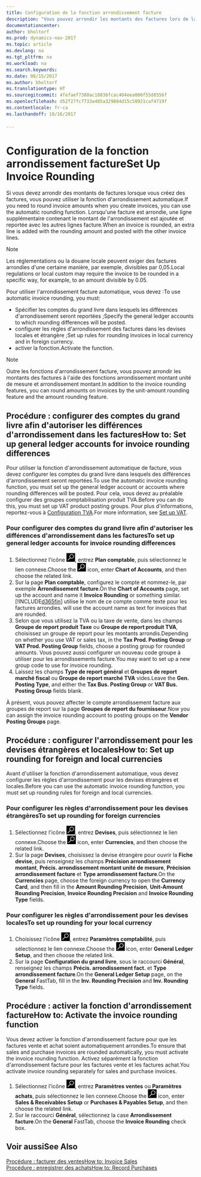 ```yaml
---
title: Configuration de la fonction arrondissement facture
description: "Vous pouvez arrondir les montants des factures lors de la création de celles-ci. De plus, les réglementations ou la douane locale peuvent exiger des factures arrondies d'une certaine manière, par exemple, divisibles par 0,05."
documentationcenter: 
author: bholtorf
ms.prod: dynamics-nav-2017
ms.topic: article
ms.devlang: na
ms.tgt_pltfrm: na
ms.workload: na
ms.search.keywords: 
ms.date: 08/15/2017
ms.author: bholtorf
ms.translationtype: HT
ms.sourcegitcommit: 4fefaef7380ac10836fcac404eea006f55d8556f
ms.openlocfilehash: d52f27fc7733a485a329884d15c58921caf4719f
ms.contentlocale: fr-ca
ms.lasthandoff: 10/16/2017

---
```

# <a name="set-up-invoice-rounding"></a><span data-ttu-id="1606c-104">Configuration de la fonction arrondissement facture</span><span class="sxs-lookup"><span data-stu-id="1606c-104">Set Up Invoice Rounding</span></span>
<span data-ttu-id="1606c-105">Si vous devez arrondir des montants de factures lorsque vous créez des factures, vous pouvez utiliser la fonction d'arrondissement automatique.</span><span class="sxs-lookup"><span data-stu-id="1606c-105">If you need to round invoice amounts when you create invoices, you can use the automatic rounding function.</span></span> <span data-ttu-id="1606c-106">Lorsqu'une facture est arrondie, une ligne supplémentaire contenant le montant de l'arrondissement est ajoutée et reportée avec les autres lignes facture.</span><span class="sxs-lookup"><span data-stu-id="1606c-106">When an invoice is rounded, an extra line is added with the rounding amount and posted with the other invoice lines.</span></span>

> [!NOTE]  
>  <span data-ttu-id="1606c-107">Les réglementations ou la douane locale peuvent exiger des factures arrondies d'une certaine manière, par exemple, divisibles par 0,05.</span><span class="sxs-lookup"><span data-stu-id="1606c-107">Local regulations or local custom may require the invoice to be rounded in a specific way, for example, to an amount divisible by 0.05.</span></span>  
  
<span data-ttu-id="1606c-108">Pour utiliser l'arrondissement facture automatique, vous devez :</span><span class="sxs-lookup"><span data-stu-id="1606c-108">To use automatic invoice rounding, you must:</span></span>  
  
* <span data-ttu-id="1606c-109">Spécifier les comptes du grand livre dans lesquels les différences d'arrondissement seront reportées ;</span><span class="sxs-lookup"><span data-stu-id="1606c-109">Specify the general ledger accounts to which rounding differences will be posted.</span></span>  
* <span data-ttu-id="1606c-110">configurer les règles d'arrondissement des factures dans les devises locales et étrangère ;</span><span class="sxs-lookup"><span data-stu-id="1606c-110">Set up rules for rounding invoices in local currency and in foreign currency.</span></span>  
* <span data-ttu-id="1606c-111">activer la fonction.</span><span class="sxs-lookup"><span data-stu-id="1606c-111">Activate the function.</span></span>  
  
> [!NOTE]  
>  <span data-ttu-id="1606c-112">Outre les fonctions d'arrondissement facture, vous pouvez arrondir les montants des factures à l'aide des fonctions arrondissement montant unité de mesure et arrondissement montant.</span><span class="sxs-lookup"><span data-stu-id="1606c-112">In addition to the invoice rounding features, you can round amounts on invoices by the unit-amount rounding feature and the amount rounding feature.</span></span>  
 
## <a name="how-to-set-up-general-ledger-accounts-for-invoice-rounding-differences"></a><span data-ttu-id="1606c-113">Procédure : configurer des comptes du grand livre afin d'autoriser les différences d'arrondissement dans les factures</span><span class="sxs-lookup"><span data-stu-id="1606c-113">How to: Set up general ledger accounts for invoice rounding differences</span></span>
<span data-ttu-id="1606c-114">Pour utiliser la fonction d'arrondissement automatique de facture, vous devez configurer les comptes du grand livre dans lesquels des différences d'arrondissement seront reportées.</span><span class="sxs-lookup"><span data-stu-id="1606c-114">To use the automatic invoice rounding function, you must set up the general ledger account or accounts where rounding differences will be posted.</span></span> <span data-ttu-id="1606c-115">Pour cela, vous devez au préalable configurer des groupes comptabilisation produit TVA.</span><span class="sxs-lookup"><span data-stu-id="1606c-115">Before you can do this, you must set up VAT product posting groups.</span></span> <span data-ttu-id="1606c-116">Pour plus d'informations, reportez-vous à [Configuration TVA](finance-setup-vat.md).</span><span class="sxs-lookup"><span data-stu-id="1606c-116">For more information, see [Set up VAT](finance-setup-vat.md).</span></span>  
  
### <a name="to-set-up-general-ledger-accounts-for-invoice-rounding-differences"></a><span data-ttu-id="1606c-117">Pour configurer des comptes du grand livre afin d'autoriser les différences d'arrondissement dans les factures</span><span class="sxs-lookup"><span data-stu-id="1606c-117">To set up general ledger accounts for invoice rounding differences</span></span>  
1. <span data-ttu-id="1606c-118">Sélectionnez l'icône ![Page ou état pour la recherche](media/ui-search/search_small.png "icône Page ou état pour la recherche"), entrez **Plan comptable**, puis sélectionnez le lien connexe.</span><span class="sxs-lookup"><span data-stu-id="1606c-118">Choose the ![Search for Page or Report](media/ui-search/search_small.png "Search for Page or Report icon") icon, enter **Chart of Accounts**, and then choose the related link.</span></span>  
2. <span data-ttu-id="1606c-119">Sur la page **Plan comptable**, configurez le compte et nommez-le, par exemple **Arrondissement facture**.</span><span class="sxs-lookup"><span data-stu-id="1606c-119">On the **Chart of Accounts** page, set up the account and name it **Invoice Rounding** or something similar.</span></span> [!INCLUDE[d365fin](includes/d365fin_md.md)]<span data-ttu-id="1606c-120"> utilise le nom de ce compte comme texte pour les factures arrondies.</span><span class="sxs-lookup"><span data-stu-id="1606c-120"> will use the account name as text for invoices that are rounded.</span></span>  
3. <span data-ttu-id="1606c-121">Selon que vous utilisez la TVA ou la taxe de vente, dans les champs **Groupe de report produit Taxe** ou **Groupe de report produit TVA**, choisissez un groupe de report pour les montants arrondis.</span><span class="sxs-lookup"><span data-stu-id="1606c-121">Depending on whether you use VAT or sales tax, in the **Tax Prod. Posting Group** or **VAT Prod. Posting Group** fields, choose a posting group for rounded amounts.</span></span> <span data-ttu-id="1606c-122">Vous pouvez aussi configurer un nouveau code groupe à utiliser pour les arrondissements facture.</span><span class="sxs-lookup"><span data-stu-id="1606c-122">You may want to set up a new group code to use for invoice rounding.</span></span>
4. <span data-ttu-id="1606c-123">Laissez les champs **Type de report général** et **Groupes de report marché fiscal** ou **Groupe de report marché TVA** vides.</span><span class="sxs-lookup"><span data-stu-id="1606c-123">Leave the **Gen. Posting Type**, and either the **Tax Bus. Posting Group** or **VAT Bus. Posting Group** fields blank.</span></span> <!-- Why do we say to leave these blank, when there are a lot of other fields we also leave blank but don't mention? -->  
  
<span data-ttu-id="1606c-124">À présent, vous pouvez affecter le compte arrondissement facture aux groupes de report sur la page **Groupes de report du fournisseur**.</span><span class="sxs-lookup"><span data-stu-id="1606c-124">Now you can assign the invoice rounding account to posting groups on the **Vendor Posting Groups** page.</span></span>  <!-- Why only the vendor posting groups? -->

## <a name="how-to-set-up-rounding-for-foreign-and-local-currencies"></a><span data-ttu-id="1606c-125">Procédure : configurer l'arrondissement pour les devises étrangères et locales</span><span class="sxs-lookup"><span data-stu-id="1606c-125">How to: Set up rounding for foreign and local currencies</span></span>
<span data-ttu-id="1606c-126">Avant d'utiliser la fonction d'arrondissement automatique, vous devez configurer les règles d'arrondissement pour les devises étrangères et locales.</span><span class="sxs-lookup"><span data-stu-id="1606c-126">Before you can use the automatic invoice rounding function, you must set up rounding rules for foreign and local currencies.</span></span>

### <a name="to-set-up-rounding-for-foreign-currencies"></a><span data-ttu-id="1606c-127">Pour configurer les règles d'arrondissement pour les devises étrangères</span><span class="sxs-lookup"><span data-stu-id="1606c-127">To set up rounding for foreign currencies</span></span>  
1. <span data-ttu-id="1606c-128">Sélectionnez l'icône ![Page ou état pour la recherche](media/ui-search/search_small.png "icône Page ou état pour la recherche"), entrez **Devises**, puis sélectionnez le lien connexe.</span><span class="sxs-lookup"><span data-stu-id="1606c-128">Choose the ![Search for Page or Report](media/ui-search/search_small.png "Search for Page or Report icon") icon, enter **Currencies**, and then choose the related link.</span></span>  
2. <span data-ttu-id="1606c-129">Sur la page **Devises**, choisissez la devise étrangère pour ouvrir la **Fiche devise**, puis renseignez les champs **Précision arrondissement montant**, **Précis. arrondissement montant unité de mesure**, **Précision arrondissement facture** et **Type arrondissement facture**.</span><span class="sxs-lookup"><span data-stu-id="1606c-129">On the **Currencies** page, choose the foreign currency to open the **Currency Card**, and then fill in the **Amount Rounding Precision**, **Unit-Amount Rounding Precision**, **Invoice Rounding Precision** and **Invoice Rounding Type** fields.</span></span>
  
### <a name="to-set-up-rounding-for-your-local-currency"></a><span data-ttu-id="1606c-130">Pour configurer les règles d'arrondissement pour les devises locales</span><span class="sxs-lookup"><span data-stu-id="1606c-130">To set up rounding for your local currency</span></span>
1. <span data-ttu-id="1606c-131">Choisissez l'icône ![Page ou état pour la recherche](media/ui-search/search_small.png "icône Page ou état pour la recherche"), entrez **Paramètres comptabilité**, puis sélectionnez le lien connexe.</span><span class="sxs-lookup"><span data-stu-id="1606c-131">Choose the ![Search for Page or Report](media/ui-search/search_small.png "Search for Page or Report icon") icon, enter **General Ledger Setup**, and then choose the related link.</span></span>  
2. <span data-ttu-id="1606c-132">Sur la page **Configuration du grand livre**, sous le raccourci **Général**, renseignez les champs **Précis. arrondissement fact.** et **Type arrondissement facture**.</span><span class="sxs-lookup"><span data-stu-id="1606c-132">On the **General Ledger Setup** page, on the **General** FastTab, fill in the **Inv. Rounding Precision** and **Inv. Rounding Type** fields.</span></span>  

## <a name="how-to-activate-the-invoice-rounding-function"></a><span data-ttu-id="1606c-133">Procédure : activer la fonction d'arrondissement facture</span><span class="sxs-lookup"><span data-stu-id="1606c-133">How to: Activate the invoice rounding function</span></span>  
<span data-ttu-id="1606c-134">Vous devez activer la fonction d'arrondissement facture pour que les factures vente et achat soient automatiquement arrondies.</span><span class="sxs-lookup"><span data-stu-id="1606c-134">To ensure that sales and purchase invoices are rounded automatically, you must activate the invoice rounding function.</span></span> <span data-ttu-id="1606c-135">Activez séparément la fonction d'arrondissement facture pour les factures vente et les factures achat.</span><span class="sxs-lookup"><span data-stu-id="1606c-135">You activate invoice rounding separately for sales and purchase invoices.</span></span>

1. <span data-ttu-id="1606c-136">Sélectionnez l'icône ![Page ou état pour la recherche](media/ui-search/search_small.png "Page ou état pour la recherche"), entrez **Paramètres ventes** ou **Paramètres achats**, puis sélectionnez le lien connexe.</span><span class="sxs-lookup"><span data-stu-id="1606c-136">Choose the ![Search for Page or Report](media/ui-search/search_small.png "Search for Page or Report icon") icon, enter **Sales & Receivables Setup** or **Purchases & Payables Setup**, and then choose the related link.</span></span>  
2. <span data-ttu-id="1606c-137">Sur le raccourci **Général**, sélectionnez la case **Arrondissement facture**.</span><span class="sxs-lookup"><span data-stu-id="1606c-137">On the **General** FastTab, choose the **Invoice Rounding** check box.</span></span>  
  
## <a name="see-also"></a><span data-ttu-id="1606c-138">Voir aussi</span><span class="sxs-lookup"><span data-stu-id="1606c-138">See Also</span></span>  
[<span data-ttu-id="1606c-139">Procédure : facturer des ventes</span><span class="sxs-lookup"><span data-stu-id="1606c-139">How to: Invoice Sales</span></span>](sales-how-invoice-sales.md)  
[<span data-ttu-id="1606c-140">Procédure : enregistrer des achats</span><span class="sxs-lookup"><span data-stu-id="1606c-140">How to: Record Purchases</span></span>](purchasing-how-record-purchases.md)
